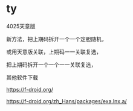 # ty

4025天意版


新方法，把上期码拆开一个一个定胆随机，


或用天意版关联，上期码一一关联复选，

把上期码拆开一个一个一一关联复选，




其他软件下载


https://f-droid.org/



https://f-droid.org/zh_Hans/packages/exa.lnx.a/
